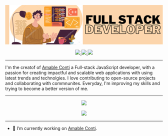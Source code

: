 ![header image](huge.png)

<p align="center">
  <a href="mailto:pedro.sanchez.jozic@gmail.com">
    <img src="https://img.shields.io/badge/Email-7a5c4b?style=for-the-badge"/>
  </a>
  <a href="https://t.me/pedro13sj">
    <img src="https://img.shields.io/badge/Telegram-7a5c4b?style=for-the-badge"/>
  </a>
  <a href="https://www.linkedin.com/in/sanchezjozic">
    <img src="https://img.shields.io/badge/LinkedIn-7a5c4b?style=for-the-badge"/>
  </a>
</p>

---

I'm the creatof of [Amable Conti](https://www.amableconti.com) a Full-stack JavaScript developer, with a passion for creating impactful and
scalable web applications with using latest trends and technolgies. I love
contributing to open-source projects and collaborating with commnunites.
Everyday, I'm improving my skills and trying to become a better version of me.

---

<p align="center">
  <img src="https://skillicons.dev/icons?i=js,next,react,typescript,tailwind,rust,nodejs,mysql" />
</p>
<p align="center">
  <img src="https://skillicons.dev/icons?i=html,css,prisma,neovim,express,python,lua,postgresql" />
</p>

---

- 🔭 I’m currently working on [Amable Conti](https://www.amableconti.com).